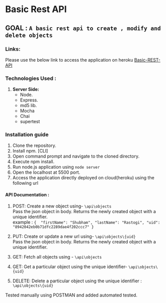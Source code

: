 # Basic Rest API

## GOAL : ``A basic rest api to create , modify and delete objects`` 

### Links:
Please use the below link to access the application on heroku
[Basic-REST-API](https://basic-rest-api-exercise.herokuapp.com/)

### Technologies Used :

 1. **Server Side:**
    * Node.
    * Express.
    * md5 lib.
    * Mocha
    * Chai
    * supertest
   
### Installation guide

1. Clone the repository.
2. Install npm. [CLI]
3. Open command prompt and navigate to the cloned directory.
4. Execute npm install.
7. Run node.js application using ``node server``
8. Open the localhost at 5500 port.
9. Access the application directly deployed on cloud(heroku) using the following url 


#### API Documentation :


1. POST:
Create a new object using- ``\api\objects``  <br>
Pass the json object in body. Returns the newly created object with a unique identifier. <br>
example :  ```{ 
                "firstName": "Shubham",
                "lastName": "Rastogi",
                "uid": "8942042eb0b71dfc2289dae4f202ccc7"
             }```

2. PUT:
Create or update a new url using- ``\api\objects\{uid}``  <br>
Pass the json object in body. Returns the newly created object with a unique identifier. <br>

3. GET:
Fetch all objects using - ``\api\objects``  <br>


4. GET:
Get a particular object using the unique identifier- ``\api\objects\{uid}`` 

4. DELETE:
Delete a particular object using the unique identifier : ``\api\objects\{uid}`` 

Tested manually using POSTMAN and added automated tested.



